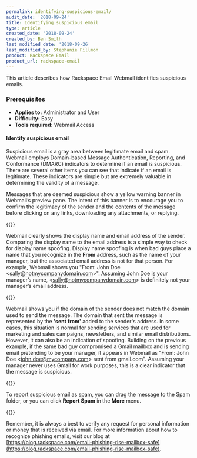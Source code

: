 ```yaml
---
permalink: identifying-suspicious-email/
audit_date: '2018-09-24'
title: Identifying suspicious email
type: article
created_date: '2018-09-24'
created_by: Ben Smith
last_modified_date: '2018-09-26'
last_modified_by: Stephanie Fillmon
product: Rackspace Email
product_url: rackspace-email
---
```


This article describes how Rackspace Email Webmail identifies suspicious emails.

### Prerequisites

- **Applies to:** Administrator and User
- **Difficulty:** Easy
- **Tools required:** Webmail Access

#### Identify suspicious email

Suspicious email is a gray area between legitimate email and spam. Webmail employs Domain-based Message Authentication, Reporting, and Conformance (DMARC) indicators to determine if an email is suspicious. There are several other items you can see that indicate if an email is legitimate. These indicators are simple but are extremely valuable in determining the validity of a message.

Messages that are deemed suspicious show a yellow warning banner in Webmail’s preview pane. The intent of this banner is to encourage you to confirm the legitimacy of the sender and the contents of the message before clicking on any links, downloading any attachments, or replying.

{{<image src="this-is-suspicious.png" alt="" title="">}}

Webmail clearly shows the display name and email address of the sender. Comparing the display name to the email address is a simple way to check for display name spoofing. Display name spoofing is when bad guys place a name that you recognize in the **From** address, such as the name of your manager, but the associated email address is not for that person. For example, Webmail shows you \"From: John Doe \<sally@notmycompanydomain.com\>\". Assuming John Doe is your manager’s name, \<sally@notmycompanydomain.com\> is definitely not your manager’s email address.

{{<image src="sender-discrepancies.png" alt="" title="">}}

Webmail shows you if the domain of the sender does not match the domain used to send the message. The domain that sent the message is represented by the **'sent from'** added to the sender's address. In some cases, this situation is normal for sending services that are used for marketing and sales campaigns, newsletters, and similar email distributions. However, it can also be an indication of spoofing. Building on the previous example, if the same bad guy compromised a Gmail mailbox and is sending email pretending to be your manager, it appears in Webmail as \"From: John Doe \<john.doe@mycompany.com\> sent from gmail.com\". Assuming your manager never uses Gmail for work purposes, this is a clear indicator that the message is suspicious.

{{<image src="sender-discrepancies-2.png" alt="" title="">}}

To report suspicious email as spam, you can drag the message to the Spam folder, or you can click **Report Spam** in the **More** menu.

{{<image src="report-spam.png" alt="" title="">}}

Remember, it is always a best to verify any request for personal information or money that is received via email. For more information about how to recognize phishing emails, visit our blog at [https://blog.rackspace.com/email-phishing-rise-mailbox-safe](https://blog.rackspace.com/email-phishing-rise-mailbox-safe).
